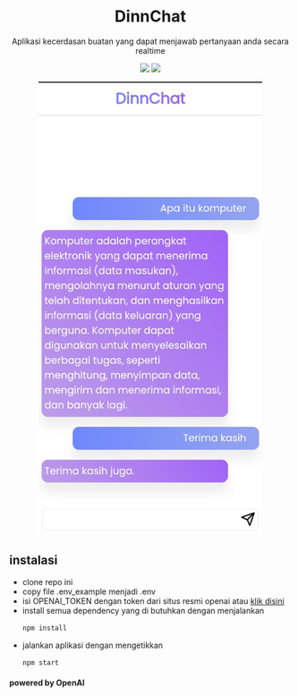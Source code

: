 <h1 align="center">DinnChat</h1>

<p align="center">
Aplikasi kecerdasan buatan yang dapat menjawab pertanyaan anda secara realtime
</p>

<p align="center">
<img src="https://img.shields.io/badge/Backend-ExpressJs-white" />
<img src="https://img.shields.io/badge/WebSocket-Socket.io-lightgrey" />
</p>

<p align="center"> 
<img width="400" src="chatbot_sample.jpg">
</p>

## instalasi
- clone repo ini
- copy file .env_example menjadi .env
- isi OPENAI_TOKEN dengan token dari situs resmi openai atau [klik disini](https://platform.openai.com/account/api-keys) 
- install semua dependency yang di butuhkan dengan menjalankan 
    ```sh
    npm install
    ```
- jalankan aplikasi dengan mengetikkan
    ```sh
    npm start
    ```
#### powered by OpenAI
